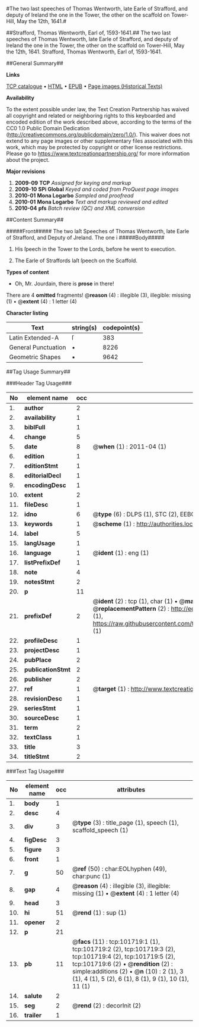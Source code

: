 #The two last speeches of Thomas Wentworth, late Earle of Strafford, and deputy of Ireland the one in the Tower, the other on the scaffold on Tower-Hill, May the 12th, 1641.#

##Strafford, Thomas Wentworth, Earl of, 1593-1641.##
The two last speeches of Thomas Wentworth, late Earle of Strafford, and deputy of Ireland the one in the Tower, the other on the scaffold on Tower-Hill, May the 12th, 1641.
Strafford, Thomas Wentworth, Earl of, 1593-1641.

##General Summary##

**Links**

[TCP catalogue](http://www.ota.ox.ac.uk/tcp/)  • 
[HTML](http://tei.it.ox.ac.uk/tcp/Texts-HTML/free/A61/A61726.html)  • 
[EPUB](http://tei.it.ox.ac.uk/tcp/Texts-EPUB/free/A61/A61726.epub) • 
[Page images (Historical Texts)](https://historicaltexts.jisc.ac.uk/eebo-13765844e)

**Availability**

To the extent possible under law, the Text Creation Partnership has waived all copyright and related or neighboring rights to this keyboarded and encoded edition of the work described above, according to the terms of the CC0 1.0 Public Domain Dedication (http://creativecommons.org/publicdomain/zero/1.0/). This waiver does not extend to any page images or other supplementary files associated with this work, which may be protected by copyright or other license restrictions. Please go to https://www.textcreationpartnership.org/ for more information about the project.

**Major revisions**

1. __2009-09__ __TCP__ *Assigned for keying and markup*
1. __2009-10__ __SPi Global__ *Keyed and coded from ProQuest page images*
1. __2010-01__ __Mona Logarbo__ *Sampled and proofread*
1. __2010-01__ __Mona Logarbo__ *Text and markup reviewed and edited*
1. __2010-04__ __pfs__ *Batch review (QC) and XML conversion*

##Content Summary##

#####Front#####
The two laſt Speeches of Thomas Wentworth, late Earle of Strafford, and Deputy of Jreland. The one i
#####Body#####

1. His ſpeech in the Tower to the Lords, before he went to execution.

1. The Earle of Straffords laſt ſpeech on the Scaffold.

**Types of content**

  * Oh, Mr. Jourdain, there is **prose** in there!

There are 4 **omitted** fragments! 
 @__reason__ (4) : illegible (3), illegible: missing (1)  •  @__extent__ (4) : 1 letter (4)

**Character listing**


|Text|string(s)|codepoint(s)|
|---|---|---|
|Latin Extended-A|ſ|383|
|General Punctuation|•|8226|
|Geometric Shapes|▪|9642|

##Tag Usage Summary##

###Header Tag Usage###

|No|element name|occ|attributes|
|---|---|---|---|
|1.|__author__|2||
|2.|__availability__|1||
|3.|__biblFull__|1||
|4.|__change__|5||
|5.|__date__|8| @__when__ (1) : 2011-04 (1)|
|6.|__edition__|1||
|7.|__editionStmt__|1||
|8.|__editorialDecl__|1||
|9.|__encodingDesc__|1||
|10.|__extent__|2||
|11.|__fileDesc__|1||
|12.|__idno__|6| @__type__ (6) : DLPS (1), STC (2), EEBO-CITATION (1), OCLC (1), VID (1)|
|13.|__keywords__|1| @__scheme__ (1) : http://authorities.loc.gov/ (1)|
|14.|__label__|5||
|15.|__langUsage__|1||
|16.|__language__|1| @__ident__ (1) : eng (1)|
|17.|__listPrefixDef__|1||
|18.|__note__|4||
|19.|__notesStmt__|2||
|20.|__p__|11||
|21.|__prefixDef__|2| @__ident__ (2) : tcp (1), char (1)  •  @__matchPattern__ (2) : ([0-9\-]+):([0-9IVX]+) (1), (.+) (1)  •  @__replacementPattern__ (2) : http://eebo.chadwyck.com/downloadtiff?vid=$1&page=$2 (1), https://raw.githubusercontent.com/textcreationpartnership/Texts/master/tcpchars.xml#$1 (1)|
|22.|__profileDesc__|1||
|23.|__projectDesc__|1||
|24.|__pubPlace__|2||
|25.|__publicationStmt__|2||
|26.|__publisher__|2||
|27.|__ref__|1| @__target__ (1) : http://www.textcreationpartnership.org/docs/. (1)|
|28.|__revisionDesc__|1||
|29.|__seriesStmt__|1||
|30.|__sourceDesc__|1||
|31.|__term__|2||
|32.|__textClass__|1||
|33.|__title__|3||
|34.|__titleStmt__|2||


###Text Tag Usage###

|No|element name|occ|attributes|
|---|---|---|---|
|1.|__body__|1||
|2.|__desc__|4||
|3.|__div__|3| @__type__ (3) : title_page (1), speech (1), scaffold_speech (1)|
|4.|__figDesc__|3||
|5.|__figure__|3||
|6.|__front__|1||
|7.|__g__|50| @__ref__ (50) : char:EOLhyphen (49), char:punc (1)|
|8.|__gap__|4| @__reason__ (4) : illegible (3), illegible: missing (1)  •  @__extent__ (4) : 1 letter (4)|
|9.|__head__|3||
|10.|__hi__|51| @__rend__ (1) : sup (1)|
|11.|__opener__|2||
|12.|__p__|21||
|13.|__pb__|11| @__facs__ (11) : tcp:101719:1 (1), tcp:101719:2 (2), tcp:101719:3 (2), tcp:101719:4 (2), tcp:101719:5 (2), tcp:101719:6 (2)  •  @__rendition__ (2) : simple:additions (2)  •  @__n__ (10) : 2 (1), 3 (1), 4 (1), 5 (2), 6 (1), 8 (1), 9 (1), 10 (1), 11 (1)|
|14.|__salute__|2||
|15.|__seg__|2| @__rend__ (2) : decorInit (2)|
|16.|__trailer__|1||
